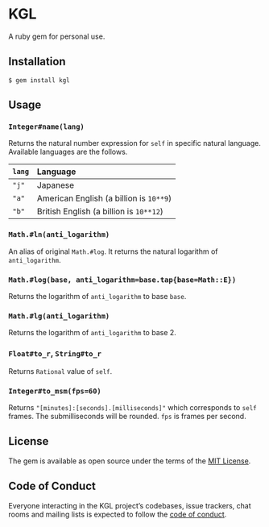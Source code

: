 # KGL

A ruby gem for personal use.

## Installation

    $ gem install kgl

## Usage
### `Integer#name(lang)`
Returns the natural number expression for `self` in specific natural language. Available languages are the follows.

|`lang`|Language|
|:-|:-|
|`"j"`|Japanese|
|`"a"`|American English (a billion is `10**9`)|
|`"b"`|British English (a billion is `10**12`)|

### `Math.#ln(anti_logarithm)`
An alias of original `Math.#log`. It returns the natural logarithm of `anti_logarithm`.

### `Math.#log(base, anti_logarithm=base.tap{base=Math::E})`
Returns the logarithm of `anti_logarithm` to base `base`.

### `Math.#lg(anti_logarithm)`
Returns the logarithm of `anti_logarithm` to base 2.

### `Float#to_r`, `String#to_r`
Returns `Rational` value of `self`.

### `Integer#to_msm(fps=60)`
Returns `"[minutes]:[seconds].[milliseconds]"` which corresponds to `self` frames.
The submilliseconds will be rounded. `fps` is frames per second.

## License

The gem is available as open source under the terms of the [MIT License](https://opensource.org/licenses/MIT).

## Code of Conduct

Everyone interacting in the KGL project’s codebases, issue trackers, chat rooms and mailing lists is expected to follow the [code of conduct](https://github.com/cycloawaodorin/kgl/blob/master/CODE_OF_CONDUCT.md).
